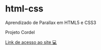 # html-css
Aprendizado de Parallax em HTML5 e CSS3
<p>Projeto Cordel<p/>
<a href="https://natham01.github.io/projeto-cordel/" target="_blank">Link de acesso ao site 💻</a>

